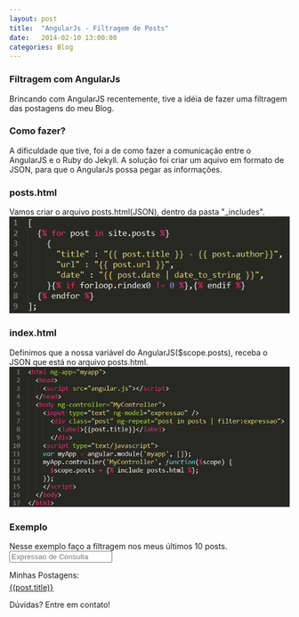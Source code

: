 ```yaml
---
layout: post
title:  "AngularJs - Filtragem de Posts"
date:   2014-02-10 13:00:00
categories: Blog
---
```


<h3>Filtragem com AngularJs</h3>
Brincando com AngularJS recentemente, tive a idéia de fazer uma filtragem das postagens do meu Blog.

<h3>Como fazer?</h3>
A dificuldade que tive, foi a de como fazer a comunicação entre o AngularJS e o Ruby do Jekyll.
A solução foi criar um aquivo em formato de JSON, para que o AngularJs possa pegar as informações.

<h3>posts.html</h3>
Vamos criar o arquivo posts.html(JSON), dentro da pasta "_includes".

<img src="/img/posts/filter.png" />

<h3>index.html</h3>
Definimos que a nossa variável do AngularJS($scope.posts), receba o JSON que está no arquivo posts.html.

<img src="/img/posts/filterindex.png" />

<h3>Exemplo</h3>
Nesse exemplo faço a filtragem nos meus últimos 10 posts.

<script src="/js/angular.min.js"></script>      
<div ng-app="myapp"> 
  	<div ng-controller="MyController">  
  		<input type="text" ng-model="expressao" placeholder="Expressao de Consulta"/>
  		<p style="margin-bottom: 5px">Minhas Postagens: </p>  		
  		<div class="post" ng-repeat="post in posts | filter:expressao">      		
      		<a ng-show="top10($index)" href="{(post.url)}">{(post.title)}</a>
    	</div>
  	</div>
</div>
<script type="text/javascript">
var myApp = angular.module('myapp', []).config([
	'$interpolateProvider', function($interpolateProvider) {
    	return $interpolateProvider.startSymbol('{(').endSymbol(')}');
  	}
]);

myApp.controller('MyController', function($scope) {
	$scope.posts = {% include posts.html %};    

  $scope.top10 = function(id){
    if(id < 10){
      return true;
    }else{
      return false;
    }    
  };
});
</script>

Dúvidas? Entre em contato!